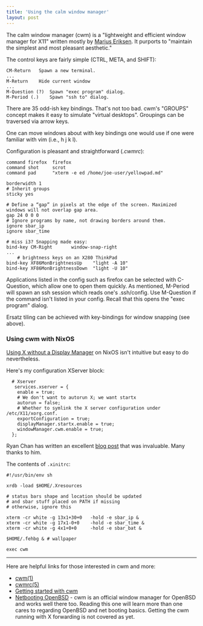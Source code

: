 ```yaml
---
title: 'Using the calm window manager'
layout: post
---
```


The calm window manager (cwm) is a "lightweight and efficient window manager for X11" written mostly by [Marius Eriksen](https://monkey.org/~marius/). It purports to "maintain the simplest and most pleasant aesthetic."

The control keys are fairly simple (CTRL, META, and SHIFT):

	CM-Return	Spawn a new terminal.
	...
	M-Return	Hide current window
	...
	M-Question (?)	Spawn "exec program" dialog.
	M-Period (.)	Spawn "ssh to" dialog.

There are 35 odd-ish key bindings. That's not too bad. cwm's "GROUPS" concept makes it easy to simulate "virtual desktops". Groupings can be traversed via arrow keys.

One can move windows about with key bindings one would use if one were familiar with vim (i.e., h j k l).

Configuration is pleasant and straightforward (*.cwmrc*):

	command firefox  firefox
	command shot	 scrot
	command pad 	 "xterm -e ed /home/joe-user/yellowpad.md"

	borderwidth 1
	# Inherit groups 
	sticky yes

	# Define a “gap” in pixels at the edge of the screen. Maximized windows will not overlap gap area.
	gap 24 0 0 0
	# Ignore programs by name, not drawing borders around them.
	ignore sbar_ip
	ignore sbar_time

	# miss i3? Snapping made easy:
	bind-key CM-Right		window-snap-right
	...
        # brightness keys on an X280 ThinkPad
	bind-key XF86MonBrightnessUp	"light -A 10"
	bind-key XF86MonBrightnessDown	"light -U 10"

Applications listed in the config such as firefox can be selected with C-Question, which allow one to open them quickly. As mentioned, M-Period will spawn an ssh session which reads one's .ssh/config. Use M-Question if the command isn't listed in your config. Recall that this opens the "exec program" dialog.

Ersatz tiling can be achieved with key-bindings for window snapping (see above).

### Using cwm with NixOS

[Using X without a Display Manager](https://nixos.wiki/wiki/Using_X_without_a_Display_Manager) on NixOS isn't intuitive but easy to do nevertheless.

Here's my configuration XServer block:

	  # Xserver 
	   services.xserver = {
	    enable = true;
	    # We don't want to autorun X; we want startx 
	    autorun = false;
	    # Whether to symlink the X server configuration under /etc/X11/xorg.conf. 
	    exportConfiguration = true;
	    displayManager.startx.enable = true;
	    windowManager.cwm.enable = true;
	  };

Ryan Chan has written an excellent [blog post](https://rycwo.xyz/2019/02/07/nixos-series-configuring-xinit) that was invaluable. Many thanks to him.

The contents of `.xinitrc`:

	#!/usr/bin/env sh

	xrdb -load $HOME/.Xresources
        
	# status bars shape and location should be updated
	# and sbar stuff placed on PATH if missing
	# otherwise, ignore this

	xterm -cr white -g 13x1+30+0   -hold -e sbar_ip &
	xterm -cr white -g 17x1-0+0    -hold -e sbar_time &
	xterm -cr white -g 4x1+0+0     -hold -e sbar_bat &

	$HOME/.fehbg & # wallpaper

	exec cwm

<!-- ![cwm screenshot](https://wiki.boringtranquility.io/assets/imgs/cwm_grab.png) -->

- - -

Here are helpful links for those interested in cwm and more:

* [cwm(1)](https://man.openbsd.org/cwm.1)
* [cwmrc(5)](https://man.openbsd.org/cwmrc.5)
* [Getting started with cwm](https://undeadly.org/cgi?action=article&sid=20090502141551)
* [Netbooting OpenBSD](/posts/2021-08-19-Netbooting-OpenBSD.html) - cwm is an official window manager for OpenBSD and works well there too. Reading this one will learn more than one cares to regarding OpenBSD and net booting basics. Getting the cwm running with X forwarding is not covered as yet.
